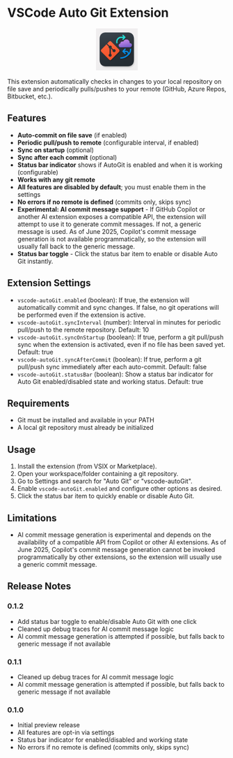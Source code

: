 # VSCode Auto Git Extension

<p align="center">
  <img src="icon2.png" alt="VSCode Auto Git Extension Icon" width="96" height="96">
</p>

This extension automatically checks in changes to your local repository on file save and periodically pulls/pushes to your remote (GitHub, Azure Repos, Bitbucket, etc.).

## Features
- **Auto-commit on file save** (if enabled)
- **Periodic pull/push to remote** (configurable interval, if enabled)
- **Sync on startup** (optional)
- **Sync after each commit** (optional)
- **Status bar indicator** shows if AutoGit is enabled and when it is working (configurable)
- **Works with any git remote**
- **All features are disabled by default**; you must enable them in the settings
- **No errors if no remote is defined** (commits only, skips sync)
- **Experimental: AI commit message support** - If GitHub Copilot or another AI extension exposes a compatible API, the extension will attempt to use it to generate commit messages. If not, a generic message is used. As of June 2025, Copilot's commit message generation is not available programmatically, so the extension will usually fall back to the generic message.
- **Status bar toggle** - Click the status bar item to enable or disable Auto Git instantly.

## Extension Settings
- `vscode-autoGit.enabled` (boolean): If true, the extension will automatically commit and sync changes. If false, no git operations will be performed even if the extension is active.
- `vscode-autoGit.syncInterval` (number): Interval in minutes for periodic pull/push to the remote repository. Default: 10
- `vscode-autoGit.syncOnStartup` (boolean): If true, perform a git pull/push sync when the extension is activated, even if no file has been saved yet. Default: true
- `vscode-autoGit.syncAfterCommit` (boolean): If true, perform a git pull/push sync immediately after each auto-commit. Default: false
- `vscode-autoGit.statusBar` (boolean): Show a status bar indicator for Auto Git enabled/disabled state and working status. Default: true

## Requirements
- Git must be installed and available in your PATH
- A local git repository must already be initialized

## Usage
1. Install the extension (from VSIX or Marketplace).
2. Open your workspace/folder containing a git repository.
3. Go to Settings and search for "Auto Git" or "vscode-autoGit".
4. Enable `vscode-autoGit.enabled` and configure other options as desired.
5. Click the status bar item to quickly enable or disable Auto Git.

## Limitations
- AI commit message generation is experimental and depends on the availability of a compatible API from Copilot or other AI extensions. As of June 2025, Copilot's commit message generation cannot be invoked programmatically by other extensions, so the extension will usually use a generic commit message.

## Release Notes

### 0.1.2
- Add status bar toggle to enable/disable Auto Git with one click
- Cleaned up debug traces for AI commit message logic
- AI commit message generation is attempted if possible, but falls back to generic message if not available

### 0.1.1
- Cleaned up debug traces for AI commit message logic
- AI commit message generation is attempted if possible, but falls back to generic message if not available

### 0.1.0
- Initial preview release
- All features are opt-in via settings
- Status bar indicator for enabled/disabled and working state
- No errors if no remote is defined (commits only, skips sync)
